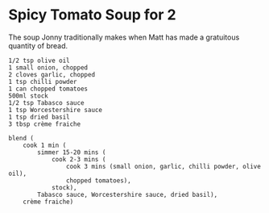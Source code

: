 Spicy Tomato Soup for 2
=======================

The soup Jonny traditionally makes when Matt has made a gratuitous quantity of
bread.

    1/2 tsp olive oil
    1 small onion, chopped
    2 cloves garlic, chopped
    1 tsp chilli powder
    1 can chopped tomatoes
    500ml stock
    1/2 tsp Tabasco sauce
    1 tsp Worcestershire sauce
    1 tsp dried basil
    3 tbsp crème fraiche

    blend (
        cook 1 min (
            simmer 15-20 mins (
                cook 2-3 mins (
                    cook 3 mins (small onion, garlic, chilli powder, olive oil),
                    chopped tomatoes),
                stock),
            Tabasco sauce, Worcestershire sauce, dried basil),
        crème fraiche)

